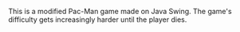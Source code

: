 This is a modified Pac-Man game made on Java Swing. The game's difficulty gets increasingly harder until the player dies.

